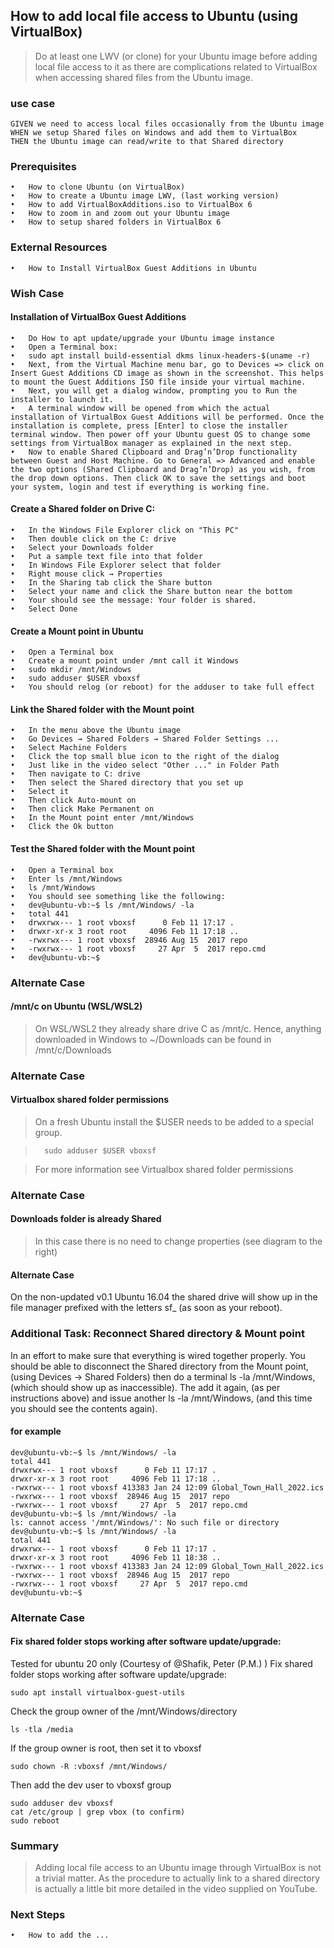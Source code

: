 
## How to add local file access to Ubuntu (using VirtualBox)
> Do at least one LWV (or clone) for your Ubuntu image before adding local file access to it as there are complications related to VirtualBox when accessing shared files from the Ubuntu image.

### use case
	GIVEN we need to access local files occasionally from the Ubuntu image
	WHEN we setup Shared files on Windows and add them to VirtualBox
	THEN the Ubuntu image can read/write to that Shared directory

### Prerequisites
	•	How to clone Ubuntu (on VirtualBox)
	•	How to create a Ubuntu image LWV, (last working version)
	•	How to add VirtualBoxAdditions.iso to VirtualBox 6
	•	How to zoom in and zoom out your Ubuntu image
	•	How to setup shared folders in VirtualBox 6

### External Resources
	•	How to Install VirtualBox Guest Additions in Ubuntu

### Wish Case
#### Installation of VirtualBox Guest Additions 
	•	Do How to apt update/upgrade your Ubuntu image instance
	•	Open a Terminal box:
	•	sudo apt install build-essential dkms linux-headers-$(uname -r)
	•	Next, from the Virtual Machine menu bar, go to Devices => click on Insert Guest Additions CD image as shown in the screenshot. This helps to mount the Guest Additions ISO file inside your virtual machine.
	•	Next, you will get a dialog window, prompting you to Run the installer to launch it.
	•	A terminal window will be opened from which the actual installation of VirtualBox Guest Additions will be performed. Once the installation is complete, press [Enter] to close the installer terminal window. Then power off your Ubuntu guest OS to change some settings from VirtualBox manager as explained in the next step.
	•	Now to enable Shared Clipboard and Drag’n’Drop functionality between Guest and Host Machine. Go to General => Advanced and enable the two options (Shared Clipboard and Drag’n’Drop) as you wish, from the drop down options. Then click OK to save the settings and boot your system, login and test if everything is working fine.
#### Create a Shared folder on Drive C:
	•	In the Windows File Explorer click on "This PC"
	•	Then double click on the C: drive
	•	Select your Downloads folder
	•	Put a sample text file into that folder
	•	In Windows File Explorer select that folder
	•	Right mouse click → Properties
	•	In the Sharing tab click the Share button
	•	Select your name and click the Share button near the bottom
	•	Your should see the message: Your folder is shared.
	•	Select Done
#### Create a Mount point in Ubuntu
	•	Open a Terminal box
	•	Create a mount point under /mnt call it Windows
	•	sudo mkdir /mnt/Windows
	•	sudo adduser $USER vboxsf
	•	You should relog (or reboot) for the adduser to take full effect
#### Link the Shared folder with the Mount point
	•	In the menu above the Ubuntu image
	•	Go Devices → Shared Folders → Shared Folder Settings ... 
	•	Select Machine Folders
	•	Click the top small blue icon to the right of the dialog
	•	Just like in the video select "Other ..." in Folder Path
	•	Then navigate to C: drive
	•	Then select the Shared directory that you set up
	•	Select it 
	•	Then click Auto-mount on
	•	Then click Make Permanent on
	•	In the Mount point enter /mnt/Windows
	•	Click the Ok button
#### Test the Shared folder with the Mount point
	•	Open a Terminal box
	•	Enter ls /mnt/Windows
	•	ls /mnt/Windows 
	•	You should see something like the following:
	•	dev@ubuntu-vb:~$ ls /mnt/Windows/ -la
	•	total 441
	•	drwxrwx--- 1 root vboxsf      0 Feb 11 17:17 .
	•	drwxr-xr-x 3 root root     4096 Feb 11 17:18 ..
	•	-rwxrwx--- 1 root vboxsf  28946 Aug 15  2017 repo
	•	-rwxrwx--- 1 root vboxsf     27 Apr  5  2017 repo.cmd
	•	dev@ubuntu-vb:~$ 
### Alternate Case
#### /mnt/c on Ubuntu (WSL/WSL2)
> On WSL/WSL2 they already share drive C as /mnt/c. Hence, anything downloaded in Windows to ~/Downloads can be found in /mnt/c/Downloads

### Alternate Case
#### Virtualbox shared folder permissions
> On a fresh Ubuntu install the $USER needs to be added to a special group.

>		sudo adduser $USER vboxsf 

> For more information see Virtualbox shared folder permissions

### Alternate Case
#### Downloads folder is already Shared
> In this case there is no need to change properties (see diagram to the right)

#### Alternate Case
On the non-updated v0.1 Ubuntu 16.04 the shared drive will show up in the file manager prefixed with the letters sf_ (as soon as your reboot).

### Additional Task: Reconnect Shared directory & Mount point
In an effort to make sure that everything is wired together properly. You should be able to disconnect the Shared directory from the Mount point, (using Devices → Shared Folders) then do a terminal ls -la /mnt/Windows, (which should show up as inaccessible). The add it again, (as per instructions above) and issue another ls -la /mnt/Windows, (and this time you should see the contents again). 
#### for example
	dev@ubuntu-vb:~$ ls /mnt/Windows/ -la
	total 441
	drwxrwx--- 1 root vboxsf      0 Feb 11 17:17 .
	drwxr-xr-x 3 root root     4096 Feb 11 17:18 ..
	-rwxrwx--- 1 root vboxsf 413383 Jan 24 12:09 Global_Town_Hall_2022.ics
	-rwxrwx--- 1 root vboxsf  28946 Aug 15  2017 repo
	-rwxrwx--- 1 root vboxsf     27 Apr  5  2017 repo.cmd
	dev@ubuntu-vb:~$ ls /mnt/Windows/ -la
	ls: cannot access '/mnt/Windows/': No such file or directory
	dev@ubuntu-vb:~$ ls /mnt/Windows/ -la
	total 441
	drwxrwx--- 1 root vboxsf      0 Feb 11 17:17 .
	drwxr-xr-x 3 root root     4096 Feb 11 18:38 ..
	-rwxrwx--- 1 root vboxsf 413383 Jan 24 12:09 Global_Town_Hall_2022.ics
	-rwxrwx--- 1 root vboxsf  28946 Aug 15  2017 repo
	-rwxrwx--- 1 root vboxsf     27 Apr  5  2017 repo.cmd
	dev@ubuntu-vb:~$ 

### Alternate Case
#### Fix shared folder stops working after software update/upgrade:
Tested for ubuntu 20 only (Courtesy of @Shafik, Peter (P.M.) )
Fix shared folder stops working after software update/upgrade:

	sudo apt install virtualbox-guest-utils

Check the group owner of the /mnt/Windows/directory

	ls -tla /media

If the group owner is root, then set it to vboxsf

	sudo chown -R :vboxsf /mnt/Windows/

Then add the dev user to vboxsf group

	sudo adduser dev vboxsf
	cat /etc/group | grep vbox (to confirm)
	sudo reboot

### Summary
> Adding local file access to an Ubuntu image through VirtualBox is not a trivial matter. As the procedure to actually link to a shared directory is actually a little bit more detailed in the video supplied on YouTube. 

### Next Steps
	•	How to add the ...
